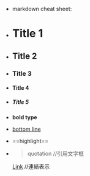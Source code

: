 - markdown cheat sheet:
- # Title 1
- ## Title 2
- ### Title 3
- #### Title 4
- ##### Title 5
- **bold type**
- <u>bottom line</u>
- ==highlight==
- > quotation         //引用文字框
  
  
  
  [Link](https://www.youtube.com/)    //連結表示